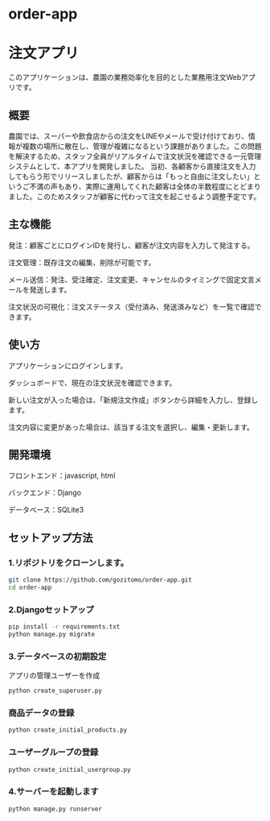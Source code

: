 # order-app
# 注文アプリ
このアプリケーションは、農園の業務効率化を目的とした業務用注文Webアプリです。

## 概要
農園では、スーパーや飲食店からの注文をLINEやメールで受け付けており、情報が複数の場所に散在し、管理が複雑になるという課題がありました。この問題を解決するため、スタッフ全員がリアルタイムで注文状況を確認できる一元管理システムとして、本アプリを開発しました。
当初、各顧客から直接注文を入力してもらう形でリリースしましたが、顧客からは「もっと自由に注文したい」というご不満の声もあり、実際に運用してくれた顧客は全体の半数程度にとどまりました。このためスタッフが顧客に代わって注文を起こせるよう調整予定です。

## 主な機能
発注：顧客ごとにログインIDを発行し、顧客が注文内容を入力して発注する。

注文管理：既存注文の編集、削除が可能です。

メール送信：発注、受注確定、注文変更、キャンセルのタイミングで固定文言メールを発送します。

注文状況の可視化：注文ステータス（受付済み、発送済みなど）を一覧で確認できます。

## 使い方
アプリケーションにログインします。

ダッシュボードで、現在の注文状況を確認できます。

新しい注文が入った場合は、「新規注文作成」ボタンから詳細を入力し、登録します。

注文内容に変更があった場合は、該当する注文を選択し、編集・更新します。

## 開発環境
フロントエンド：javascript, html

バックエンド：Django

データベース：SQLite3

## セットアップ方法

### 1.リポジトリをクローンします。

```bash
git clone https://github.com/gozitomo/order-app.git
cd order-app
```

### 2.Djangoセットアップ

```bash
pip install -r requirements.txt
python manage.py migrate
```

### 3.データベースの初期設定
アプリの管理ユーザーを作成

```bash
python create_superuser.py
```

### 商品データの登録

```bash
python create_initial_products.py
```

### ユーザーグループの登録

```bash
python create_initial_usergroup.py
```

### 4.サーバーを起動します
```bash
python manage.py runserver
```